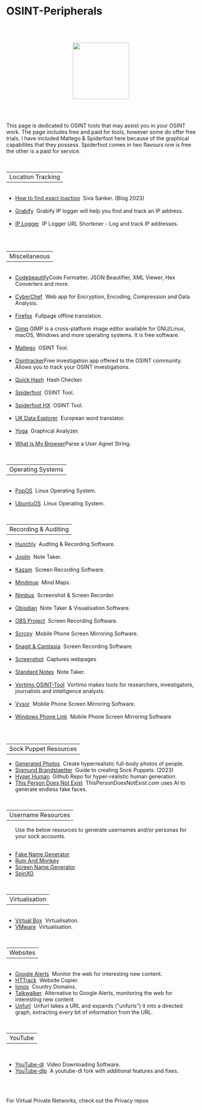 # OSINT-Peripherals
<br></br>
<p align="center">
  <img width="150" height="150" src="https://www.cqcore.uk/wp-content/uploads/2021/04/cropped-cropped-Capture-2.png">
</p>
<br></br>
<p>This page is dedicated to OSINT tools that may assist you in your OSINT work. The page includes free and paid for tools, however some do offer free trials. I have included Maltego & Spiderfoot here because of the graphical capabilites that they possess. Spiderfoot comes in two flavours one is free the other is a paid for service.</p>
<table>
   <tr>
       <td>Location Tracking</td>
   </tr>
</table> 
<ul>
   <li><a href="https://medium.com/@Cyber_siva/how-to-find-the-exact-location-of-anyone-osint-part-1-eed7d1323c6a">How to find exact loaction</a>&nbsp;&nbsp;Siva Sanker. (Blog 2023)</li>
   <li><a href="https://grabify.link/">Grabify</a>&nbsp;&nbsp;Grabify IP logger will help you find and track an IP address.</li>
   <li><a href="https://iplogger.org/">IP Logger</a>&nbsp;&nbsp;IP Logger URL Shortener - Log and track IP addresses.</li>
</ul>
<table>
<table>
    <tr>
        <td>Miscellaneous</td>
    </tr>
</table>
<ul>
     <li><a href="https://codebeautify.org/">Codebeautify</a>Code Formatter, JSON Beautifier, XML Viewer, Hex Converters and more.</li>
     <li><A href="https://gchq.github.io/CyberChef/>CyberChef,">CyberChef</a>&nbsp;&nbsp;Web app for Encryption, Encoding, Compression and Data Analysis.</li>
</br>
     <li><a href="https://support.mozilla.org/en-US/kb/website-translation">Firefox</a>&nbsp;&nbsp;Fullpage offline translation.</li>
</br>
     <li><a href="https://www.gimp.org/">Gimp</a>&nbsp;GIMP is a cross-platform image editor available for GNU/Linux, macOS, Windows and more operating systems. It is free software.</li>
     <li><a href="https://maltego.com/product-features/">Maltego</a>&nbsp;&nbsp;OSINT Tool.</li>
     <li><a href="https://www.osintracker.com/">Osintracker</a>Free investigation app offered to the OSINT community. Allows you to track your OSINT investigations.</li>
     <li><a href="https://quickhash-gui.org/">Quick Hash</a>&nbsp;&nbsp;Hash Checker.</li>
     <li><a href="https://github.com/smicallef/spiderfoot">Spiderfoot</a>&nbsp;&nbsp;OSINT Tool.</li>
     <li><a href="https://login.hx.spiderfoot.net/signin?">Spiderfoot HX</a>&nbsp;&nbsp;OSINT Tool.</li>
</br>
     <li><a href="https://ukdataexplorer.com/european-translator/">UK Data Explorer</a>&nbsp;&nbsp;European word translator.</li>
     <li><a href="https://github.com/WebBreacher/obsidian-osint-templates">Yoga<a>&nbsp;&nbsp;Graphical Analyzer.</li>
</br>
     <li><a href="https://explore.whatismybrowser.com/useragents/parse/">What Is My Browser</a>Parse a User Agnet String.</li>
</ul>
<table>
    <tr>
        <td>Operating Systems</td>
    </tr>
</table> 
<ul>
     <li><a href="https://pop.system76.com/">PopOS</a>&nbsp;&nbsp;Linux Operating System.</li>
     <li><a href="https://ubuntu.com/download/desktop">UbuntuOS</a>&nbsp;&nbsp;Linux Operating System.</li>
</ul>
<table>
    <tr>
        <td>Recording & Auditing</td>
    </tr> 
</table> 
<ul>
     <li><a href="https://hunch.ly/">Hunchly</a>&nbsp;&nbsp;Audting & Recording Software.</li>
     <li><a href="https://joplinapp.org/">Joplin</a>&nbsp;&nbsp;Note Taker.</li>
     <li><a href="https://github.com/henrywoo/kazam">Kazam</a>&nbsp;&nbsp;Screen Recording Software.</li>
     <li><a href="https://mindmup.com/">Mindmup</a>&nbsp;&nbsp;Mind Maps.</li>
     <li><a href="https://chrome.google.com/webstore/detail/nimbus-screenshot-screen/bpconcjcammlapcogcnnelfmaeghhagj?hl=en">Nimbus</a>&nbsp;&nbsp;Screenshot & Screen Recorder.</li>
     <li><a href="https://github.com/WebBreacher/obsidian-osint-templates">Obisdian</a>&nbsp;&nbsp;Note Taker & Visualisation Software.</li>
     <li><a href="https://obsproject.com/">OBS Project</a>&nbsp;&nbsp;Screen Recording Software.</li>
     <li><a href="https://github.com/Genymobile/scrcpy">Scrcpy</a>&nbsp;&nbsp;Mobile Phone Screen Mirroring Software.</li>
     <li><a href="https://techsmith.com/">Snagit & Camtasia</a>&nbsp;&nbsp;Screen Recording Software.</li>
     <li><a href="https://chrome.google.com/webstore/detail/take-webpage-screenshots/mcbpblocgmgfnpjjppndjkmgjaogfceg?hl=en">Screenshot</a>&nbsp;&nbsp;Captures webpages</li>
     <li><a href="https://standardnotes.com/">Standard Notes</a>&nbsp;&nbsp;Note Taker.</li>
</br>
     <li><a href="https://www.vortimo.com/">Vortimo OSINT-Tool</a>&nbsp;&nbsp;Vortimo makes tools for researchers, investigators, journalists and intelligence analysts.</li>
     <li><a href="https://www.vysor.io/">Vysor</a>&nbsp;&nbsp;Mobile Phone Screen Mirroring Software.</li>
     <li><a href="https://www.zdnet.com/article/how-to-link-your-android-phone-to-your-windows-11-pc/">Windows Phone Link</a>&nbsp;&nbsp;Mobile Phone Screen Mirroring Software</li>
</ul>
<br></br>
<table>
   <tr>
       <td>Sock Puppet Resources</td>
   </tr>
</table>
<ul>
    <li><a href="https://generated.photos/human-generator">Generated Photos</a>&nbsp;&nbsp;Create hyperrealistic full-body photos of people.</li>
    <li><a href="https://osintph.medium.com/the-ultimate-guide-to-sockpuppets-in-osint-how-to-create-and-utilize-them-effectively-d088c2ed6e36">Sigmund Brandstaetter</a>&nbsp;&nbsp;Guide to creating Sock Puppets. (2023)</li>
  <li><a href="https://github.com/snap-research/HyperHuman">Hyper Human</a>&nbsp;&nbsp;Github Repo for hyper-realistic human generation.</li>
  <li><a href="https://www.thispersondoesnotexist.com/">This Person Does Not Exist</a>&nbsp;&nbsp;ThisPersonDoesNotExist.com uses AI to generate endless fake faces.</li>
</ul>    
<table>
   <tr>
     <td>Username Resources</td>
  </tr>
</table>
<ul>
   <p>Use the below resources to generate usernames and/or personas for your sock accounts.</p>
    <li><a href="https://www.fakenamegenerator.com/">Fake Name Generator</a></li>
    <li><a href="https://rumandmonkey.com/widgets/toys/namegen">Rum And Monkey</a></li>
    <li><a href="https://www.namegenerator.biz/screen-name-generator.php">Screen Name Generator</a></li>
    <li><a href="https://www.spinxo.com/">SpinXO</a></li>
</ul>
<table>
     <tr>
        <td>Virtualisation</td>
     </tr>
</table>
<ul>
     <li><a href="https://virtualbox.org/wiki/Downloads">Virtual Box</a>&nbsp;&nbsp;Virtualisation.</li>
     <li><a href="https://vmware.com/">VMware</a>&nbsp;&nbsp;Virtualisation.</li>
</ul>
<table>
    <tr>
       <td>Websites</td>
    </tr>
</table>
<ul>
    <li><a href="https://www.google.com/alerts">Google Alerts</a>&nbsp;&nbsp;Monitor the web for interesting new content.</li>
    <li><a href="https://httrack.com/">HTTrack</a>&nbsp;&nbsp;Website Copier.</li>
    <li><a href="https://www.ionos.com/digitalguide/domains/domain-extensions/cctlds-a-list-of-every-country-domain/">Ionos</a>&nbsp;&nbsp;Country Domains.</li>
    <li><a href="https://www.talkwalker.com/alerts">Talkwalker</a>&nbsp;&nbsp;Alternative to Google Alerts, monitoring the web for interesting new content</li>
    <li><a href="https://dfir.blog/unfurl">Unfurl</a>&nbsp;&nbsp;Unfurl takes a URL and expands ("unfurls") it into a directed graph, extracting every bit of information from the URL.</li>
</ul>
<table>
  <tr>
     <td>YouTube</td>
  </tr>
 </table>
 <ul>
   <li><a href="https://ytdl-org.github.io/youtube-dl/">YouTube-dl</a>&nbsp;&nbsp;Video Downloading Software.</li>
   <li><a href="https://github.com/yt-dlp/yt-dlp">YouTube-dlp</a>&nbsp;&nbsp;A youtube-dl fork with additional features and fixes.</li>
</ul>
<br></br>
<p>For Virtual Private Networks, check out the Privacy repos</p>
